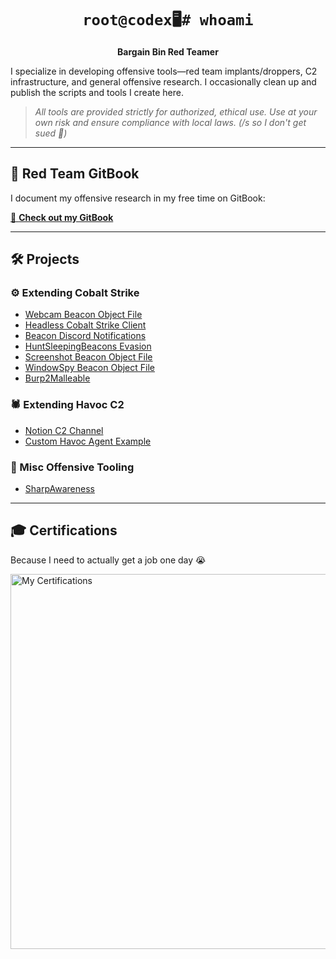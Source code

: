 <!-- Centered header with CLI-style prompt -->
<div align="center">
  <h1><code>root@codex🖥️# whoami</code></h1>
  <p><strong>Bargain Bin Red Teamer</strong></p>
</div>

<!-- Intro paragraph -->
<p>I specialize in developing offensive tools—red team implants/droppers, C2 infrastructure, and general offensive research. I occasionally clean up and publish the scripts and tools I create here.</p>

<!-- Disclaimer styled as a blockquote -->
<blockquote>
  <em>All tools are provided strictly for authorized, ethical use. Use at your own risk and ensure compliance with local laws. <span>(/s so I don't get sued 🤡)</span></em>
</blockquote>

<hr />

<!-- GitBook section -->
<h2>🔗 Red Team GitBook</h2>
<p>I document my offensive research in my free time on GitBook:</p>
<p>
  <a href="https://codex-7.gitbook.io/codexs-terminal-window/" target="_blank">
    📖 <strong>Check out my GitBook</strong>
  </a>
</p>

<hr />

<!-- Projects section -->
<h2>🛠️ Projects</h2>

<h3>⚙️ Extending Cobalt Strike</h3>
<ul>
  <li><a href="https://github.com/CodeXTF2/WebcamBOF">Webcam Beacon Object File</a></li>
  <li><a href="https://github.com/CodeXTF2/cobaltstrike-headless">Headless Cobalt Strike Client</a></li>
  <li><a href="https://github.com/CodeXTF2/beacon_notify_discordhook">Beacon Discord Notifications</a></li>
  <li><a href="https://github.com/CodeXTF2/BusySleepBeacon">HuntSleepingBeacons Evasion</a></li>
  <li><a href="https://github.com/CodeXTF2/ScreenshotBOF">Screenshot Beacon Object File</a></li>
  <li><a href="https://github.com/CodeXTF2/WindowSpy">WindowSpy Beacon Object File</a></li>
  <li><a href="https://github.com/CodeXTF2/Burp2Malleable">Burp2Malleable</a></li>
</ul>

<h3>🕷️ Extending Havoc C2</h3>
<ul>
  <li><a href="https://github.com/CodeXTF2/HavocNotion">Notion C2 Channel</a></li>
  <li><a href="https://github.com/CodeXTF2/PyHmmm">Custom Havoc Agent Example</a></li>
</ul>

<h3>🔧 Misc Offensive Tooling</h3>
<ul>
  <li><a href="https://github.com/CodeXTF2/SharpAwareness">SharpAwareness</a></li>
</ul>

<hr />

<!-- Certifications section -->
<h2>🎓 Certifications</h2>
<p>Because I need to actually get a job one day 😭</p>
<p>
  <img src="certs.jpg" alt="My Certifications" width="600" />
</p>
